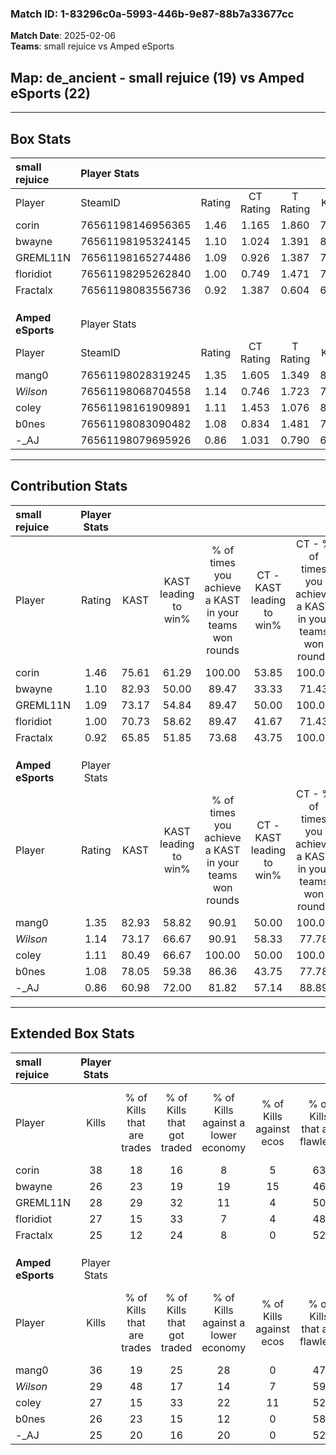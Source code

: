 ### Match ID: 1-83296c0a-5993-446b-9e87-88b7a33677cc  
**Match Date**: 2025-02-06  
**Teams**: small rejuice vs Amped eSports  

## **Map**: de_ancient - small rejuice (19) vs Amped eSports (22)  
---  

## Box Stats  

| **small rejuice** | Player Stats      |        |           |          |       |       |       |         |        |      |     |
| :- | :- | :-: | :-: | :-: | :-: | :-: | :-: | :-: | :-: | :-: | :-: |
| Player            | SteamID           | Rating | CT Rating | T Rating | KAST  |  ADR  | Kills | Assists | Deaths | K/D  | HS% |
| corin             | 76561198146956365 |  1.46  |   1.165   |  1.860   | 75.61 | 111.7 |  38   |   14    |   27   | 1.41 | 57  |
| bwayne            | 76561198195324145 |  1.10  |   1.024   |  1.391   | 82.93 | 72.4  |  26   |   13    |   29   | 0.90 | 50  |
| GREML11N          | 76561198165274486 |  1.09  |   0.926   |  1.387   | 73.17 | 66.6  |  28   |    7    |   25   | 1.12 | 60  |
| floridiot         | 76561198295262840 |  1.00  |   0.749   |  1.471   | 70.73 | 78.5  |  27   |    8    |   32   | 0.84 | 74  |
| Fractalx          | 76561198083556736 |  0.92  |   1.387   |  0.604   | 65.85 | 72.0  |  25   |    9    |   31   | 0.81 | 44  |
|                   |                   |        |           |          |       |       |       |         |        |      |     |
|                   |                   |        |           |          |       |       |       |         |        |      |     |
|                   |                   |        |           |          |       |       |       |         |        |      |     |
| **Amped eSports** | Player Stats      |        |           |          |       |       |       |         |        |      |     |
| Player            | SteamID           | Rating | CT Rating | T Rating | KAST  |  ADR  | Kills | Assists | Deaths | K/D  | HS% |
| mang0             | 76561198028319245 |  1.35  |   1.605   |  1.349   | 82.93 | 96.4  |  36   |   12    |   32   | 1.13 | 44  |
| _Wilson_          | 76561198068704558 |  1.14  |   0.746   |  1.723   | 73.17 | 71.0  |  29   |    7    |   24   | 1.21 | 41  |
| coley             | 76561198161909891 |  1.11  |   1.453   |  1.076   | 80.49 | 80.0  |  27   |   12    |   30   | 0.90 | 44  |
| b0nes             | 76561198083090482 |  1.08  |   0.834   |  1.481   | 78.05 | 70.2  |  26   |   13    |   27   | 0.96 | 26  |
| -_AJ              | 76561198079695926 |  0.86  |   1.031   |  0.790   | 60.98 | 70.1  |  25   |    8    |   32   | 0.78 | 56  |
---  

## Contribution Stats  

| **small rejuice** | Player Stats |       |                      |                                                        |                           |                                                             |                          |                                                            |
| :- | :-: | :-: | :-: | :-: | :-: | :-: | :-: | :-: |
| Player            |    Rating    | KAST  | KAST leading to win% | % of times you achieve a KAST in your teams won rounds | CT - KAST leading to win% | CT - % of times you achieve a KAST in your teams won rounds | T - KAST leading to win% | T - % of times you achieve a KAST in your teams won rounds |
| corin             |     1.46     | 75.61 |        61.29         |                         100.00                         |           53.85           |                           100.00                            |          66.67           |                           100.00                           |
| bwayne            |     1.10     | 82.93 |        50.00         |                         89.47                          |           33.33           |                            71.43                            |          63.16           |                           100.00                           |
| GREML11N          |     1.09     | 73.17 |        54.84         |                         89.47                          |           50.00           |                           100.00                            |          58.82           |                           83.33                            |
| floridiot         |     1.00     | 70.73 |        58.62         |                         89.47                          |           41.67           |                            71.43                            |          70.59           |                           100.00                           |
| Fractalx          |     0.92     | 65.85 |        51.85         |                         73.68                          |           43.75           |                           100.00                            |          63.64           |                           58.33                            |
|                   |              |       |                      |                                                        |                           |                                                             |                          |                                                            |
|                   |              |       |                      |                                                        |                           |                                                             |                          |                                                            |
|                   |              |       |                      |                                                        |                           |                                                             |                          |                                                            |
| **Amped eSports** | Player Stats |       |                      |                                                        |                           |                                                             |                          |                                                            |
| Player            |    Rating    | KAST  | KAST leading to win% | % of times you achieve a KAST in your teams won rounds | CT - KAST leading to win% | CT - % of times you achieve a KAST in your teams won rounds | T - KAST leading to win% | T - % of times you achieve a KAST in your teams won rounds |
| mang0             |     1.35     | 82.93 |        58.82         |                         90.91                          |           50.00           |                           100.00                            |          68.75           |                           84.62                            |
| _Wilson_          |     1.14     | 73.17 |        66.67         |                         90.91                          |           58.33           |                            77.78                            |          72.22           |                           100.00                           |
| coley             |     1.11     | 80.49 |        66.67         |                         100.00                         |           50.00           |                           100.00                            |          86.67           |                           100.00                           |
| b0nes             |     1.08     | 78.05 |        59.38         |                         86.36                          |           43.75           |                            77.78                            |          75.00           |                           92.31                            |
| -_AJ              |     0.86     | 60.98 |        72.00         |                         81.82                          |           57.14           |                            88.89                            |          90.91           |                           76.92                            |
---  

## Extended Box Stats  

| **small rejuice** | Player Stats |                            |                            |                                    |                         |                              |                                 |        |                             |                                     |                          |                               |                            |
| :- | :-: | :-: | :-: | :-: | :-: | :-: | :-: | :-: | :-: | :-: | :-: | :-: | :-: |
| Player            |    Kills     | % of Kills that are trades | % of Kills that got traded | % of Kills against a lower economy | % of Kills against ecos | % of Kills that are flawless | % of Kills that are close duels | Deaths | % of Deaths that get traded | % of Deaths against a lower economy | % of Deaths against ecos | % of Deaths that are flawless | % of Deaths that are close |
| corin             |      38      |             18             |             16             |                 8                  |            5            |              63              |                3                |   27   |             19              |                  4                  |            0             |              52               |             7              |
| bwayne            |      26      |             23             |             19             |                 19                 |           15            |              46              |               15                |   29   |             28              |                  3                  |            0             |              38               |             10             |
| GREML11N          |      28      |             29             |             32             |                 11                 |            4            |              50              |               11                |   25   |             16              |                  8                  |            4             |              64               |             12             |
| floridiot         |      27      |             15             |             33             |                 7                  |            4            |              48              |                7                |   32   |             28              |                  9                  |            3             |              56               |             9              |
| Fractalx          |      25      |             12             |             24             |                 8                  |            0            |              52              |                4                |   31   |             16              |                  6                  |            3             |              55               |             3              |
|                   |              |                            |                            |                                    |                         |                              |                                 |        |                             |                                     |                          |                               |                            |
|                   |              |                            |                            |                                    |                         |                              |                                 |        |                             |                                     |                          |                               |                            |
|                   |              |                            |                            |                                    |                         |                              |                                 |        |                             |                                     |                          |                               |                            |
| **Amped eSports** | Player Stats |                            |                            |                                    |                         |                              |                                 |        |                             |                                     |                          |                               |                            |
| Player            |    Kills     | % of Kills that are trades | % of Kills that got traded | % of Kills against a lower economy | % of Kills against ecos | % of Kills that are flawless | % of Kills that are close duels | Deaths | % of Deaths that get traded | % of Deaths against a lower economy | % of Deaths against ecos | % of Deaths that are flawless | % of Deaths that are close |
| mang0             |      36      |             19             |             25             |                 28                 |            0            |              47              |                8                |   32   |             31              |                  9                  |            3             |              53               |             3              |
| _Wilson_          |      29      |             48             |             17             |                 14                 |            7            |              59              |                7                |   24   |             17              |                  8                  |            0             |              63               |             8              |
| coley             |      27      |             15             |             33             |                 22                 |           11            |              52              |               11                |   30   |             40              |                  3                  |            0             |              47               |             10             |
| b0nes             |      26      |             23             |             15             |                 12                 |            0            |              58              |                4                |   27   |             19              |                 15                  |            4             |              70               |             11             |
| -_AJ              |      25      |             20             |             16             |                 20                 |            0            |              52              |               12                |   32   |             13              |                  9                  |            3             |              41               |             6              |
